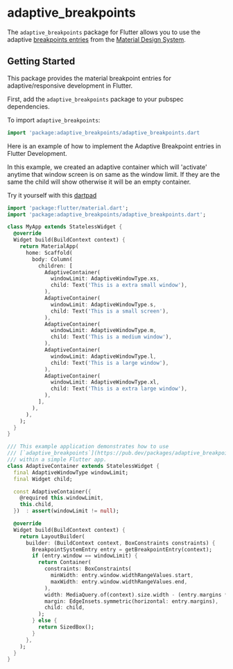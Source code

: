 # adaptive_breakpoints

The `adaptive_breakpoints` package for Flutter allows you to use the adaptive [breakpoints entries](https://material.io/design/layout/responsive-layout-grid.html#breakpoints) from the [Material Design System](https://material.io/).

## Getting Started

This package provides the material breakpoint entries for adaptive/responsive development in Flutter.

First, add the `adaptive_breakpoints` package to your pubspec dependencies.

To import `adaptive_breakpoints`:

```dart
import 'package:adaptive_breakpoints/adaptive_breakpoints.dart
```

Here is an example of how to implement the Adaptive Breakpoint entries in Flutter Development.

In this example, we created an adaptive container which will 'activate' anytime that window screen is
on same as the window limit. If they are the same the child will show otherwise it will be an empty container.

Try it yourself with this [dartpad](https://dartpad.dev/be6d3b390933220daf14bd4afd7e438c)

```dart
import 'package:flutter/material.dart';
import 'package:adaptive_breakpoints/adaptive_breakpoints.dart';

class MyApp extends StatelessWidget {
  @override
  Widget build(BuildContext context) {
    return MaterialApp(
      home: Scaffold(
        body: Column(
          children: [
            AdaptiveContainer(
              windowLimit: AdaptiveWindowType.xs,
              child: Text('This is a extra small window'),
            ),
            AdaptiveContainer(
              windowLimit: AdaptiveWindowType.s,
              child: Text('This is a small screen'),
            ),
            AdaptiveContainer(
              windowLimit: AdaptiveWindowType.m,
              child: Text('This is a medium window'),
            ),
            AdaptiveContainer(
              windowLimit: AdaptiveWindowType.l,
              child: Text('This is a large window'),
            ),
            AdaptiveContainer(
              windowLimit: AdaptiveWindowType.xl,
              child: Text('This is a extra large window'),
            ),
          ],
        ),
      ),
    );
  }
}

/// This example application demonstrates how to use
/// [`adaptive_breakpoints`](https://pub.dev/packages/adaptive_breakpoints)
/// within a simple Flutter app.
class AdaptiveContainer extends StatelessWidget {
  final AdaptiveWindowType windowLimit;
  final Widget child;

  const AdaptiveContainer({
    @required this.windowLimit,
    this.child,
  })  : assert(windowLimit != null);

  @override
  Widget build(BuildContext context) {
    return LayoutBuilder(
      builder: (BuildContext context, BoxConstraints constraints) {
        BreakpointSystemEntry entry = getBreakpointEntry(context);
        if (entry.window == windowLimit) {
          return Container(
            constraints: BoxConstraints(
              minWidth: entry.window.widthRangeValues.start,
              maxWidth: entry.window.widthRangeValues.end,
            ),
            width: MediaQuery.of(context).size.width - (entry.margins * 2),
            margin: EdgeInsets.symmetric(horizontal: entry.margins),
            child: child,
          );
        } else {
          return SizedBox();
        }
      },
    );
  }
}

```

